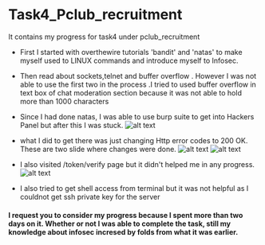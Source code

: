 # Task4_Pclub_recruitment
It contains my progress for task4 under pclub_recruitment

- First I started with overthewire tutorials 'bandit' and 'natas' to make myself used to LINUX commands and introduce myself to Infosec.

- Then read about sockets,telnet and buffer overflow . However I was not able to use the first two in the process .I tried to used buffer overflow in text box of chat moderation section because it was not able to hold more than 1000 characters

- Since I had done natas, I was able to use burp suite to get into Hackers Panel but after this I was stuck.
![alt text](https://i.ibb.co/FhNb2VS/1.png)
- what I did to get there was just changing Http error codes to 200 OK. These are two slide where changes were done.
![alt text](https://i.ibb.co/ZXvZq5x/3.png)
![alt text](https://i.ibb.co/NmLzj1D/4.png)
- I also visited /token/verify page but it didn't helped me in any progress.
![alt text](https://i.ibb.co/ydrDGCg/2.png)
- I also tried to get shell access from terminal but it was not helpful as I couldnot get ssh private key for the server

#### I request you to consider my progress because I spent more than two days on it. Whether or not I was able to complete the task, still my knowledge about infosec incresed by folds from what it was earlier.
